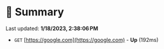 # 📖 Summary
Last updated: **1/18/2023, 2:38:06 PM**

- `GET` [https://google.com](https://google.com) - **Up** (192ms)
